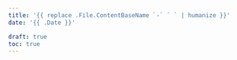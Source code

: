 ```yaml
---
title: '{{ replace .File.ContentBaseName `-` ` ` | humanize }}'
date: '{{ .Date }}'

draft: true
toc: true
---
```


